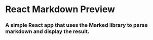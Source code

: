 # React Markdown Preview

### A simple React app that uses the Marked library to parse markdown and display the result.
